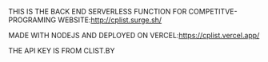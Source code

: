 THIS IS THE BACK END SERVERLESS FUNCTION FOR COMPETITVE-PROGRAMING WEBSITE:http://cplist.surge.sh/

MADE WITH NODEJS AND DEPLOYED ON VERCEL:https://cplist.vercel.app/

THE API KEY IS FROM CLIST.BY